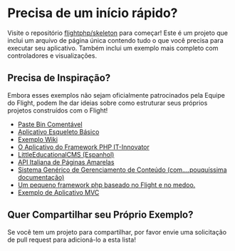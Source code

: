 # Precisa de um início rápido?

Visite o repositório [flightphp/skeleton](https://github.com/flightphp/skeleton) para começar! Este é um projeto que inclui um arquivo de página única contendo tudo o que você precisa para executar seu aplicativo. Também inclui um exemplo mais completo com controladores e visualizações.

## Precisa de Inspiração?

Embora esses exemplos não sejam oficialmente patrocinados pela Equipe do Flight, podem lhe dar ideias sobre como estruturar seus próprios projetos construídos com o Flight!

- [Paste Bin Comentável](https://github.com/n0nag0n/commie2)
- [Aplicativo Esqueleto Básico](https://github.com/markhughes/flight-skeleton)
- [Exemplo Wiki](https://github.com/Skayo/FlightWiki)
- [O Aplicativo do Framework PHP IT-Innovator](https://github.com/itinnovator/myphp-app)
- [LittleEducationalCMS (Espanhol)](https://github.com/casgin/LittleEducationalCMS)
- [API Italiana de Páginas Amarelas](https://github.com/chiccomagnus/PGAPI)
- [Sistema Genérico de Gerenciamento de Conteúdo (com....pouquíssima documentação)](https://github.com/recepuncu/cms)
- [Um pequeno framework php baseado no Flight e no medoo.](https://github.com/ycrao/tinyme)
- [Exemplo de Aplicativo MVC](https://github.com/paddypei/Flight-MVC)

## Quer Compartilhar seu Próprio Exemplo?

Se você tem um projeto para compartilhar, por favor envie uma solicitação de pull request para adicioná-lo a esta lista!